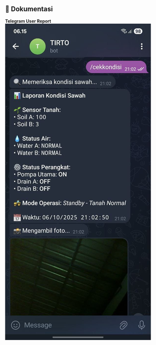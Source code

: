 ## 📸 **Dokumentasi**

**Telegram User Report**
![Telegram User Report](https://github.com/Frendi-X/Smart-Dual-Zone-IoT-Irrigation-System-Arduino-ESP32-CAM/blob/main/picture/example_telegram_report.jpg)

